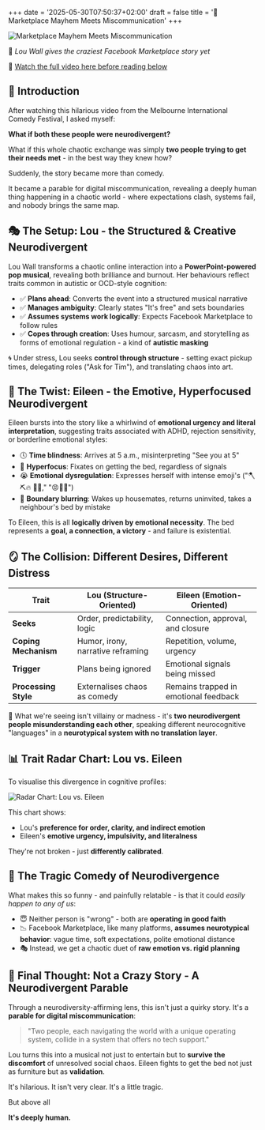 +++
date = '2025-05-30T07:50:37+02:00'
draft = false
title = '🧠 Marketplace Mayhem Meets Miscommunication'
+++

![Marketplace Mayhem Meets Miscommunication](/pics/marketplace_mayhem_neurodiversity.png)

🎥 *Lou Wall gives the craziest Facebook Marketplace story yet*

🔗 [Watch the full video here before reading below](https://www.youtube.com/watch?v=8HXFurHCkP8)

## 👋 Introduction
After watching this hilarious video from the Melbourne International Comedy Festival, I asked myself:

**What if both these people were neurodivergent?**

What if this whole chaotic exchange was simply **two people trying to get their needs met** - in the best way they knew how?

Suddenly, the story became more than comedy.

It became a parable for digital miscommunication, revealing a deeply human thing happening in a chaotic world - where expectations clash, systems fail, and nobody brings the same map.

## 🎭 The Setup: Lou - the Structured & Creative Neurodivergent
Lou Wall transforms a chaotic online interaction into a **PowerPoint-powered pop musical**, revealing both brilliance and burnout. Her behaviours reflect traits common in autistic or OCD-style cognition:
- ✅ **Plans ahead**: Converts the event into a structured musical narrative
- ✅ **Manages ambiguity**: Clearly states "It's free" and sets boundaries
- ✅ **Assumes systems work logically**: Expects Facebook Marketplace to follow rules
- ✅ **Copes through creation**: Uses humour, sarcasm, and storytelling as forms of emotional regulation - a kind of **autistic masking**

🌀 Under stress, Lou seeks **control through structure** - setting exact pickup times, delegating roles ("Ask for Tim"), and translating chaos into art.

## 🤯 The Twist: Eileen - the Emotive, Hyperfocused Neurodivergent
Eileen bursts into the story like a whirlwind of **emotional urgency and literal interpretation**, suggesting traits associated with ADHD, rejection sensitivity, or borderline emotional styles:

- 🕔 **Time blindness**: Arrives at 5 a.m., misinterpreting "See you at 5"
- 🎯 **Hyperfocus**: Fixates on getting the bed, regardless of signals
- 😭 **Emotional dysregulation**: Expresses herself with intense emoji's ("🪓⛏️🔥 🤢🔥," "😡🐬💩")
- 🚪 **Boundary blurring**: Wakes up housemates, returns uninvited, takes a neighbour's bed by mistake

To Eileen, this is all **logically driven by emotional necessity**. The bed represents a **goal, a connection, a victory** - and failure is existential.

## 🪞 The Collision: Different Desires, Different Distress

| Trait                      | **Lou** (Structure-Oriented)        | **Eileen** (Emotion-Oriented)         |
|---------------------------|-------------------------------------|---------------------------------------|
| **Seeks**                 | Order, predictability, logic         | Connection, approval, and closure     |
| **Coping Mechanism**      | Humor, irony, narrative reframing    | Repetition, volume, urgency           |
| **Trigger**               | Plans being ignored                  | Emotional signals being missed        |
| **Processing Style**      | Externalises chaos as comedy         | Remains trapped in emotional feedback |

📌 What we're seeing isn't villainy or madness - it's **two neurodivergent people misunderstanding each other**, speaking different neurocognitive "languages" in a **neurotypical system with no translation layer**.

## 📊 Trait Radar Chart: Lou vs. Eileen
To visualise this divergence in cognitive profiles:

![Radar Chart: Lou vs. Eileen](/pics/neurodivergent-trait-profiles-Lou-vs-Eileen.png)

This chart shows:
- Lou's **preference for order, clarity, and indirect emotion**
- Eileen's **emotive urgency, impulsivity, and literalness**

They're not broken - just **differently calibrated**.

## 🔄 The Tragic Comedy of Neurodivergence
What makes this so funny - and painfully relatable - is that it could *easily happen to any of us*:
- 😇 Neither person is "wrong" - both are **operating in good faith**
- 📉 Facebook Marketplace, like many platforms, **assumes neurotypical behavior**: vague time, soft expectations, polite emotional distance
- 🎭 Instead, we get a chaotic duet of **raw emotion vs. rigid planning**

## 🧩 Final Thought: Not a Crazy Story - A Neurodivergent Parable
Through a neurodiversity-affirming lens, this isn't just a quirky story. It's a **parable for digital miscommunication**:

> "Two people, each navigating the world with a unique operating system, collide in a system that offers no tech support."

Lou turns this into a musical not just to entertain but to **survive the discomfort** of unresolved social chaos. Eileen fights to get the bed not just as furniture but as **validation**.

It's hilarious. It isn't very clear. It's a little tragic.

But above all

**It's deeply human.**